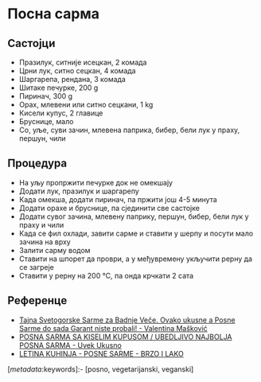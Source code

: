 # Посна сарма

## Састојци

* Празилук, ситније исецкан, 2 комада
* Црни лук, ситно сецкан, 4 комада
* Шаргарепа, рендана, 3 комада
* Шитаке печурке, 200 g
* Пиринач, 300 g
* Орах, млевени или ситно сецкани, 1 kg
* Кисели купус, 2 главице
* Бруснице, мало
* Со, уље, суви зачин, млевена паприка, бибер, бели лук у праху, першун, чили

## Процедура

* На уљу пропржити печурке док не омекшају
* Додати лук, празилук и шаргарепу
* Када омекша, додати пиринач, па пржити још 4-5 минута
* Додати орахе и бруснице, па сјединити све састојке
* Додати сувог зачина, млевену паприку, першун, бибер, бели лук у праху и чили
* Када се фил охлади, завити сарме и ставити у шерпу и посути мало зачина на врху
* Залити сарму водом
* Ставити на шпорет да проври, а у међувремену укључити рерну да се загреје
* Ставити у рерну на 200 °C, па онда крчкати 2 сата

## Референце

* [Tajna Svetogorske Sarme za Badnje Veče. Ovako ukusne a Posne Sarme do sada Garant niste probali! - Valentina Mašković](https://youtu.be/28fZwOTp7q8)
* [POSNA SARMA SA KISELIM KUPUSOM / UBEDLJIVO NAJBOLJA POSNA SARMA - Uvek Ukusno](https://youtu.be/l1SfizLUpjU)
* [LETINA KUHINJA - POSNE SARME - BRZO I LAKO](https://youtu.be/MhgRIIwBcPE)

[_metadata_:keywords]:- [posno, vegetarijanski, veganski]
